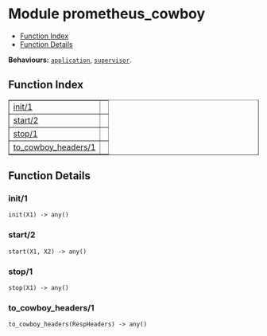 

# Module prometheus_cowboy #
* [Function Index](#index)
* [Function Details](#functions)

__Behaviours:__ [`application`](application.md), [`supervisor`](supervisor.md).

<a name="index"></a>

## Function Index ##


<table width="100%" border="1" cellspacing="0" cellpadding="2" summary="function index"><tr><td valign="top"><a href="#init-1">init/1</a></td><td></td></tr><tr><td valign="top"><a href="#start-2">start/2</a></td><td></td></tr><tr><td valign="top"><a href="#stop-1">stop/1</a></td><td></td></tr><tr><td valign="top"><a href="#to_cowboy_headers-1">to_cowboy_headers/1</a></td><td></td></tr></table>


<a name="functions"></a>

## Function Details ##

<a name="init-1"></a>

### init/1 ###

`init(X1) -> any()`

<a name="start-2"></a>

### start/2 ###

`start(X1, X2) -> any()`

<a name="stop-1"></a>

### stop/1 ###

`stop(X1) -> any()`

<a name="to_cowboy_headers-1"></a>

### to_cowboy_headers/1 ###

`to_cowboy_headers(RespHeaders) -> any()`

